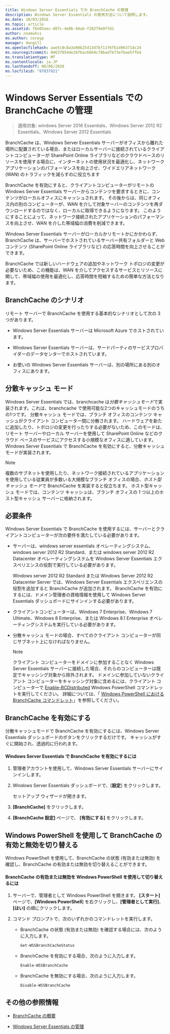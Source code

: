```yaml
---
title: Windows Server Essentials での BranchCache の管理
description: Windows Server Essentials の使用方法について説明します。
ms.date: 10/03/2016
ms.topic: article
ms.assetid: f6e05aec-d07c-4e0b-94ab-f20279e9ffd1
author: nnamuhcs
ms.author: coreyp
manager: dongill
ms.openlocfilehash: aae5c0c8a3a98b25d13d7bf11f6fb14963714c24
ms.sourcegitcommit: 04637054de2bfbac66b9c78bad7bf3e7bae5ffb4
ms.translationtype: MT
ms.contentlocale: ja-JP
ms.lasthandoff: 08/06/2020
ms.locfileid: "87837921"
---
```

# <a name="manage-branchcache-in-windows-server-essentials"></a>Windows Server Essentials での BranchCache の管理

>適用対象: windows Server 2016 Essentials、Windows Server 2012 R2 Essentials、Windows Server 2012 Essentials

BranchCache は、Windows Server Essentials サーバーがオフィスから離れた場所に配置されている場合、またはローカルサーバーに接続されているクライアントコンピューターが SharePoint Online ライブラリなどのクラウドベースのリソースを使用する場合に、インターネットの使用状況を最適化し、ネットワークアプリケーションのパフォーマンスを向上させ、ワイドエリアネットワーク (WAN) のトラフィックを減らすのに役立ちます

 BranchCache を有効にすると、クライアントコンピューターがリモートの Windows Server Essentials サーバーからコンテンツを要求するときに、コンテンツがローカルオフィスにキャッシュされます。 その後からは、同じオフィス内の別のコンピューターが、WAN を介して対象サーバーのコンテンツを再ダウンロードするのではなく、ローカルに取得できるようになります。 このようにすることによって、ネットワーク接続されたアプリケーションのパフォーマンスを向上させ、WAN を介した帯域幅の消費を削減できます。

 Windows Server Essentials サーバーがローカルかリモートかにかかわらず、BranchCache は、サーバーでホストされているサーバー共有フォルダーと Web コンテンツ (SharePoint Online ライブラリなど) の応答時間を向上させることができます。

 BranchCache では新しいハードウェアの追加やネットワーク トポロジの変更が必要ないため、この機能は、WAN を介してアクセスするサービスとリソースに関して、帯域幅の使用を最適化し、応答時間を短縮するための簡単な方法となります。

## <a name="branchcache-scenarios"></a>BranchCache のシナリオ
 リモート サーバーで BranchCache を使用する基本的なシナリオとして次の 3 つがあります。

-   Windows Server Essentials サーバーは Microsoft Azure でホストされています。

-   Windows Server Essentials サーバーは、サードパーティのサービスプロバイダーのデータセンターでホストされています。

-   お使いの Windows Server Essentials サーバーは、別の場所にある別のオフィスにあります。

## <a name="distributed-cache-mode"></a>分散キャッシュ モード
 Windows Server Essentials では、branchcache は*分散キャッシュモード*で実装されます。これは、branchcache で使用可能な2つのキャッシュモードのうちの1つです。 分散キャッシュ モードでは、ブランチ オフィスのコンテンツ キャッシュがクライアント コンピューター間に分散されます。 ハードウェアを新たに追加したり、トポロジの変更を行ったりする必要がないため、このモードは、リモート サーバーやローカル サーバーを使用して SharePoint Online などのクラウド ベースのサービスにアクセスする小規模なオフィスに適しています。 Windows Server Essentials で BranchCache を有効にすると、分散キャッシュモードが実装されます。

> [!NOTE]
>  複数のサブネットを使用したり、ネットワーク接続されているアプリケーションを使用している従業員が多数いる大規模なブランチ オフィスの場合、*ホスト型キャッシュ モード*で BranchCache を実装すると役立ちます。 ホスト型キャッシュ モードでは、コンテンツ キャッシュは、ブランチ オフィスの 1 つ以上のホスト型キャッシュ サーバーに格納されます。

## <a name="requirements"></a>必要条件
 Windows Server Essentials で BranchCache を使用するには、サーバーとクライアントコンピューターが次の要件を満たしている必要があります。

-   サーバーは、windows server essentials オペレーティングシステム、windows server 2012 R2 Standard、または windows server 2012 R2 Datacenter オペレーティングシステムを Windows Server Essentials エクスペリエンスの役割で実行している必要があります。

     Windows server 2012 R2 Standard または Windows Server 2012 R2 Datacenter Server では、Windows Server Essentials エクスペリエンスの役割を追加すると BranchCache が追加されます。 BranchCache を有効にするには、ドメイン管理者の資格情報を使用して Windows Server Essentials ダッシュボードにサインインする必要があります。

-   クライアントコンピューターは、Windows 7 Enterprise、Windows 7 Ultimate、Windows 8 Enterprise、または Windows 8.1 Enterprise オペレーティングシステムを実行している必要があります。

-   分散キャッシュ モードの場合、すべてのクライアント コンピューターが同じサブネット上になければなりません。

    > [!NOTE]
    >  クライアント コンピューターをドメインに参加することなく Windows Server Essentials サーバーに接続した場合、それらのコンピューターは既定でキャッシング対象から除外されます。 ドメインに参加していないクライアント コンピューターをキャッシング対象に含めるには、クライアント コンピューターで [Enable-BCDistributed](https://technet.microsoft.com/library/hh848398.aspx) Windows PowerShell コマンドレットを実行してください。 詳細については、「 [Windows PowerShell における BranchCache コマンドレット](https://technet.microsoft.com/library/hh848392.aspx)」を参照してください。


## <a name="turn-branchcache-on"></a>BranchCache を有効にする
 分散キャッシュモードで BranchCache を有効にするには、Windows Server Essentials ダッシュボードのボタンをクリックするだけです。 キャッシュがすぐに開始され、透過的に行われます。

#### <a name="to-turn-on-branchcache-in-windows-server-essentials"></a>Windows Server Essentials で BranchCache を有効にするには

1.  管理者アカウントを使用して、Windows Server Essentials サーバーにサインインします。

2.  Windows Server Essentials ダッシュボードで、[**設定**] をクリックします。

     セットアップ ウィザードが開きます。

3.  **[BranchCache]** をクリックします。

4.  **[BranchCache 設定]** ページで、 **[有効にする]** をクリックします。

## <a name="use-windows-powershell-to-turn-branchcache-on-or-off"></a>Windows PowerShell を使用して BranchCache の有効と無効を切り替える
 Windows PowerShell を使用して、BranchCache の状態 (有効または無効) を確認し、BranchCache の有効または無効を切り替えることができます。

#### <a name="to-turn-branchcache-on-or-off-using-windows-powershell"></a>BranchCache の有効または無効を Windows PowerShell を使用して切り替えるには

1.  サーバーで、管理者として Windows PowerShell を開きます。 **[スタート]** ページで、**[Windows PowerShell**] を右クリックし、**[管理者として実行]**、**[はい]** の順にクリックします。

2.  コマンド プロンプトで、次のいずれかのコマンドレットを実行します。

    -   BranchCache の状態 (有効または無効) を確認する場合には、次のように入力します。

        ```powershell
        Get-WSSBranchCacheStatus
        ```

    -   BranchCache を有効にする場合、次のように入力します。

        ```powershell
        Enable-WSSBranchCache
        ```

    -   BranchCache を無効にする場合、次のように入力します。

        ```powershell
        Disable-WSSBranchCache
        ```

## <a name="additional-references"></a>その他の参照情報

-   [BranchCache の概要](/previous-versions/windows/it-pro/windows-server-2012-R2-and-2012/hh831696(v=ws.11))

-   [Windows Server Essentials の管理](Manage-Windows-Server-Essentials.md)